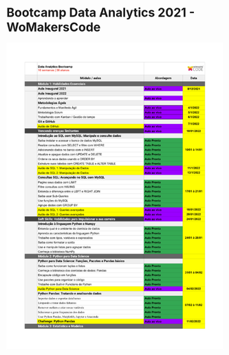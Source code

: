 # Bootcamp Data Analytics 2021 - WoMakersCode


<p align="center"><img src="https://github.com/NaraGuimma/bootcamp_WoMakersCode/blob/main/Imagens/calendario-bootcamp-data-analytics.pdf" /></p>


